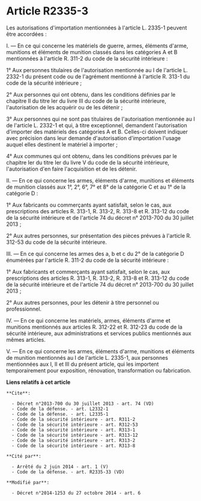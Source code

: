 # Article R2335-3

Les autorisations d'importation mentionnées à l'article L. 2335-1 peuvent être accordées : 

I. ― En ce qui concerne les matériels de guerre, armes, éléments d'arme, munitions et éléments de munition classés dans les
catégories A et B mentionnées à l'article R. 311-2 du code de la sécurité intérieure : 

1° Aux personnes titulaires de l'autorisation mentionnée au I de l'article L. 2332-1 du présent code ou de l'agrément
mentionné à l'article R. 313-1 du code de la sécurité intérieure ; 

2° Aux personnes qui ont obtenu, dans les conditions définies par le chapitre II du titre Ier du livre III du code de la
sécurité intérieure, l'autorisation de les acquérir ou de les détenir ; 

3° Aux personnes qui ne sont pas titulaires de l'autorisation mentionnée au I de l'article L. 2332-1 et qui, à titre
exceptionnel, demandent l'autorisation d'importer des matériels des catégories A et B. Celles-ci doivent indiquer avec
précision dans leur demande d'autorisation d'importation l'usage auquel elles destinent le matériel à importer ; 

4° Aux communes qui ont obtenu, dans les conditions prévues par le chapitre Ier du titre Ier du livre V du code de la
sécurité intérieure, l'autorisation d'en faire l'acquisition et de les détenir. 

II. ― En ce qui concerne les armes, éléments d'arme, munitions et éléments de munition classés aux 1°, 2°, 6°, 7° et 8° de la
catégorie C et au 1° de la catégorie D : 

1° Aux fabricants ou commerçants ayant satisfait, selon le cas, aux prescriptions des articles R. 313-1, R. 313-2, R. 313-8
et R. 313-12 du code de la sécurité intérieure et de l'article 74 du décret n° 2013-700 du 30 juillet 2013 ; 

2° Aux autres personnes, sur présentation des pièces prévues à l'article R. 312-53 du code de la sécurité intérieure. 

III. ― En ce qui concerne les armes des a, b et c du 2° de la catégorie D énumérées par l'article R. 311-2 du code de la
sécurité intérieure : 

1° Aux fabricants et commerçants ayant satisfait, selon le cas, aux prescriptions des articles R. 313-1, R. 313-2, R. 313-8
et R. 313-12 du code de la sécurité intérieure et de l'article 74 du décret n° 2013-700 du 30 juillet 2013 ; 

2° Aux autres personnes, pour les détenir à titre personnel ou professionnel. 

IV. ― En ce qui concerne les matériels, armes, éléments d'arme et munitions mentionnés aux articles R. 312-22 et R. 312-23 du
code de la sécurité intérieure, aux administrations et services publics mentionnés aux mêmes articles. 

V. ― En ce qui concerne les armes, éléments d'arme, munitions et éléments de munition mentionnés au I de l'article L. 2335-1,
aux personnes mentionnées aux I, II et III du présent article, qui les importent temporairement pour exposition, rénovation,
transformation ou fabrication.

**Liens relatifs à cet article**

	**Cite**:

	  - Décret n°2013-700 du 30 juillet 2013 - art. 74 (VD)
	  - Code de la défense. - art. L2332-1
	  - Code de la défense. - art. L2335-1
	  - Code de la sécurité intérieure - art. R311-2
	  - Code de la sécurité intérieure - art. R312-53
	  - Code de la sécurité intérieure - art. R313-1
	  - Code de la sécurité intérieure - art. R313-12
	  - Code de la sécurité intérieure - art. R313-2
	  - Code de la sécurité intérieure - art. R313-8

	**Cité par**:

	  - Arrêté du 2 juin 2014 - art. 1 (V)
	  - Code de la défense. - art. R2335-33 (VD)

	**Modifié par**:

	  - Décret n°2014-1253 du 27 octobre 2014 - art. 6
